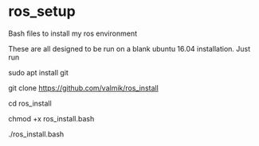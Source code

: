 # ros_setup
Bash files to install my ros environment

These are all designed to be run on a blank ubuntu 16.04 installation. Just run 

sudo apt install git

git clone https://github.com/valmik/ros_install

cd ros_install

chmod +x ros_install.bash

./ros_install.bash
